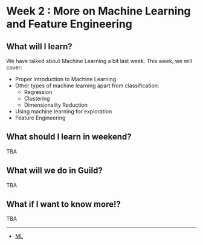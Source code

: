# Week 2 : More on Machine Learning and Feature Engineering

## What will I learn?

We have talked about Machine Learning a bit last week. This week, we will cover:

* Proper introduction to Machine Learning
* Other types of machine learning apart from classification:
  * Regression
  * Clustering
  * Dimensionality Reduction
* Using machine learning for exploration
* Feature Engineering

## What should I learn in weekend?

TBA

## What will we do in Guild?

TBA

## What if I want to know more!?

TBA

---

* [ML](https://classroom.udacity.com/courses/ud262)
